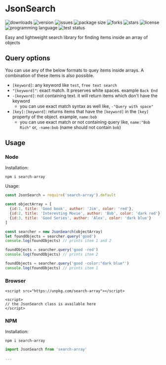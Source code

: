 # JsonSearch
<img alt="downloads" src="https://img.shields.io/npm/dt/search-array?style=flat-square"> <img alt="version" src="https://img.shields.io/npm/v/search-array?style=flat-square"> <img alt="issues" src="https://img.shields.io/github/issues/ferrriii/JsonSearch?style=flat-square"> <img alt="package size" src="https://img.shields.io/bundlephobia/minzip/search-array?style=flat-square"> <img alt="forks" src="https://img.shields.io/github/forks/ferrriii/JsonSearch?style=flat-square"> <img alt="stars" src="https://img.shields.io/github/stars/ferrriii/JsonSearch?style=flat-square"> <img alt="license" src="https://img.shields.io/github/license/ferrriii/JsonSearch?style=flat-square"> <img alt="programming language" src="https://img.shields.io/github/languages/top/ferrriii/JsonSearch?style=flat-square"> <img alt="test status" src="https://img.shields.io/github/workflow/status/ferrriii/JsonSearch/test?label=test&style=flat-square">

Easy and lightweight search library for finding items inside an array of objects

## Query options

You can use any of the below formats to quey items inside arrays. A combination of these items is also possible.

- `[keyword]`: any keyword like `test`, `free text search`
- `"[keyword]"`: exact match. It preserves white spaces. example `Back End`
- `-[keyword]`: not containing text. it will return items which don't have the keyword
  - you can use exact match syntax as well like, `-"Query with space"`
- `[key]:[keyword]`: returns items that have the `[keyword]` in the `[key]` property of the object. example, `name:bob`
  - you can use exact match or not containing query like, `name:"Bob Rich"` or, `-name:bob` (name should not contain `bob`)

## Usage

### Node

Installation:
```
npm i search-array
```

Usage:
```JavaScript
const JsonSearch = require('search-array').default

const objectArray = [
  {id:1, title: 'Good book', author: 'Jim', color: 'red'},
  {id:2, title: 'Interesting Movie', author: 'Bob', color: 'dark red'},
  {id:3, title: 'Good Series', author: 'Alex', color: 'dark blue'}
]

const searcher = new JsonSearch(objectArray)
let foundObjects = searcher.query('good')
console.log(foundObjects) // prints item 1 and 2

foundObjects = searcher.query('good -red')
console.log(foundObjects) // prints item 2

foundObjects = searcher.query('good -color:"dark blue"')
console.log(foundObjects) // prints item 1
```

### Browser
```
<script src="https://unpkg.com/search-array"></script>

<script>
// the JsonSearch class is available here
</script>
```

### NPM
Installation:
```
npm i search-array
```

```JavaScript
import JsonSearch from 'search-array'

...
```